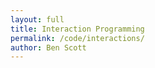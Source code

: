 ```yaml
---
layout: full
title: Interaction Programming
permalink: /code/interactions/
author: Ben Scott
---
```



<script deferred type="module">

///
/// 2017-10-31 make your own user interface day
///
/// copy this file to your own folder to get started
///
import * as T from '../evan-erdos/module.js'
import * as Effects from '../evan-erdos/effects/module.js'
import * as Shaders from '../evan-erdos/shaders/module.js'


///
/// The Factory Pattern + more destructruing fun
///
/// A Factory allows for the precise creation of many objects,
/// to whatever similar specifications they all have.
/// In this case, we're just sending along the simple stuff:
/// everything has a place, everything has a material,
/// they should all have shadows enabled, and so on.
///
/// Something more interesting is evident in the functions below.
/// What do they seem to do?
///
/// They take in the arguments to a constructor and then call it.
/// Who would do a thing like that? Why?
///
/// We would. That's who.
///
/// What this allows us to do is customize inputs.
/// When we create the ground, we just tack on a fourth parameter.
/// Since we passed the input function its arguments,
/// the rest of the function couldn't care less what it does.
/// We'll be using this approach later on, in the renderer.
///
function createShape({
        position = [0,0,0],
        rotation = [0,0,0],
        geometry = [1,1,1],
        material = {color:0xAAAAAA},
        enableShadows = true,
        f = a => new T.MeshStandardMaterial(a),
        g = a => new T.CubeGeometry(...a),
        }={}) {
    let mesh = new T.Mesh(g(geometry),f(material))
        mesh.castShadow = enableShadows
        mesh.receiveShadow = enableShadows
        mesh.position.set(...position)
        mesh.rotation.set(...rotation)
    return mesh
}


// create a ground texture with arguably too many polygons
let ground = createShape({
    position: [0,0,0],
    rotation: [-Math.PI/2,0,0],
    material: { color:0x111111, roughness:0.1 },

    // a fourth argument? how could you!
    geometry: [1e3,1e3,512,512],

    // this works because PlaneGeometry expects 4 arguments
    g: a => new T.PlaneGeometry(...a) })


// sure it's a rock, why not
let rock = createShape({
    position: [-50,0,0],
    geometry: [10,10,10],
    material: { roughness:0.5 }, })

// even bigger!
let boulder = createShape({
    position: [30,0,10],
    geometry: [20,20,15],
    material: { color:0xBBAAAA }, })


///
/// onload: called when the page is loaded by the renderer
///
/// context will be the renderer, but we haven't created it yet.
/// This isn't redundant or out of order, it's flexible design.
/// What if we couldn't load something for the renderer ahead of time?
/// What if we needed to reference it before it existed?
/// All the sounds we import need the renderer's audio listener,
/// the skybox needs to be loaded also, so having context is crucial.
///
/// The other argument, load, is a function which returns a 'Promise'.
/// In this case, given that we're using the 'FancyRenderer',
/// your TA has done something clever to keep the filepaths short.
///
/// You'll have to figure out how you want to structure your project,
/// because unless you structure your files exactly like mine,
/// your importer won't work and you'll cry.
///
async function onload(context, load) {

    ///
    /// well what's all this then?
    /// even though it's just one sound, load returns an array of data.
    /// we get the first (and last) element of the list via destructuring.
    ///
    let [sound] = await load('red-alert.wav')
    let alarm = new T.PositionalAudio(context.listener)
        alarm.setBuffer(sound) // alarm.play()
        context.add(alarm)

    ///
    /// the skybox is crucial, and we'll see how later.
    ///
    let [skybox] = await load('depression-pass.hdr')
        context.setEnvMap(skybox)


    ///
    /// You might say this is too many files.
    /// In the interest of time, we don't really want to load each file,
    /// its more a matter of shoveling as many files as we can at once.
    ///
    let files = [
        'planet-albedo.png', 'planet-normal.jpg', 'planet-physic.png',
        'star-albedo.png', 'noise-blue-blur.png', 'noise-dithering.png', ]

    ///
    /// Again, destructuring comes to the rescue.
    /// Gone are the days of index counting and mysterious properties.
    /// We load the array of textures into this array,
    /// and then destructuring assigns each file to the corresponding name.
    /// This way, we can use them with reckless abandon.
    ///
    let [albedo,normal,physic,lucent,height,opaque] = await load(...files)


    ///
    /// This is an abomination.
    /// There are a lot of properties on some of these materials.
    /// Unpossessed of any better inclinations or instincts,
    /// I assigned textures to properties, sometimes correctly.
    /// For other properties like alphaMap and roughnessMap,
    /// I just used what I had lying around and it seemed to go fine.
    ///
    let material = new T.MeshPhysicalMaterial({
        color:0xBBEEFF, reflectivity:1.5,
        map:albedo, alphaMap:opaque,
        normalMap:normal, normalScale:new T.Vector2(1.0,1.0),
        aoMap:physic, aoMapIntensity:1.0,
        roughnessMap:physic, roughness:1.0,
        metalnessMap:physic, metalness:0.5,
        envMap:skybox, envMapIntensity:1.0,
        emissive:0x000FFF, emissiveMap:lucent, emissiveIntensity:1.5,
        displacementMap:height,
        displacementScale:10, displacementBias:-5,
        clearCoat:0.5, clearCoatRoughness:0.5, })

    ground.material = material
    ground.material.needsUpdate = true


    ///
    /// here's where the skybox comes in
    /// and here's why it's important to load it ASAP.
    ///
    /// For any "Physically Based" material, you need the skybox:
    /// it contributes reflections to everything, even dull plastics.
    /// You could do crazier things with it, assign different ones, etc.
    ///
    let table = new T.Mesh(
        new T.CubeGeometry(9,1,4),
        new T.MeshStandardMaterial({
            color:0xBBEEFF, map:albedo,
            normalMap:normal, normalScale:new T.Vector2(1.0,1.0),
            envMap:skybox, envMapIntensity:1.0,
            aoMap:physic, aoMapIntensity:1.0, }))
        table.position.set(0,4.5,0)
        context.add(table)


    ///
    /// for large trees of objects,
    /// it's important to apply the envMap to all children,
    /// thus importEnv calls traverse on the imported scene.
    ///
    let [lamp] = await load('brass-lantern.gltf')
        context.importEnv(lamp.scene)
        lamp.scene.position.set(0,6,0)
        context.add(lamp.scene)

}

/// called before rendering the scene
function update(deltaTime=0.01) {
    // torus.position.z = 10*Math.sin(1+dt)*deltaTime
    // torus.rotateY(-2*deltaTime)
}

/// called when clicking on an object
function onclick(object) {
    let material = object.material
    if (material===undefined) return
    material.emissive = 0x111111
    material.emissiveIntensity = 2
    material.needsUpdate = true
}

///
/// create the fancy renderer and pass it all in
///
/// Fool around with the renderer properties.
/// Have fun with it. Create something horrible.
///
window.renderer = new T.Renderer({

    color: 0x5A7F8B,

    ambient: 0x14031B,

    light: 0xFEEBC1,

    ground: 0xF2E9CF,

    position: { x:-7, y:7, z:2 },

    fog: {
        color: 0x000B14,
        near: 1e1,
        far: 1e3,
    },

    hdr: {
        exposure: 1.5,
        whitePoint: 1.0,
        tonemapping: T.NoToneMapping,
        // tonemapping: T.LinearToneMapping,
        // tonemapping: T.ReinhardToneMapping,
        // tonemapping: T.CineonToneMapping,
        // tonemapping: T.Uncharted2ToneMapping,
    },

    objects: [
        ground,
        rock,
        boulder,
    ],

    effects: [

        new Effects.FilmPass({
            noise: 0.5,
            scan: 0.6,
            grayscale: 0,
        }),

        // new Effects.BloomPass({
        //     power: 1.0,
        //     kernel: 36,
        //     sigma: 1,
        // }),

        // new Effects.ColorShiftPass({
        //     pow: [2.1, 1.5, 1.6],
        //     mul: [1.1, 0.8, 1.2],
        //     add: [0.1, 0.2, 0.2],
        //     noise: 0.1,
        //     noir: true,
        // }),


        // new Effects.GlitchPass(),

        // new Effects.ShaderPass(Shaders.Bleach),
        // new Effects.ShaderPass(Shaders.Sepia),
        new Effects.ShaderPass(Shaders.Color),
        // new Effects.ShaderPass(Shaders.Technicolor),
        new Effects.ShaderPass(Shaders.Vignette),

    ],

    onload, update, onclick,

    path: '../evan-erdos/'
})

</script>

